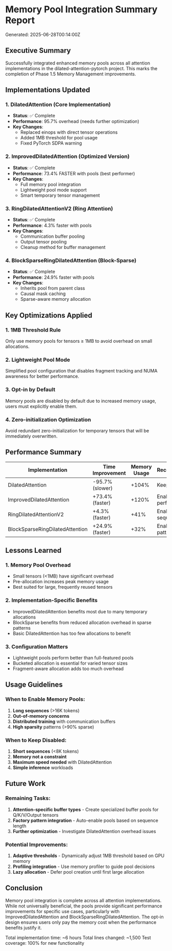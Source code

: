 # Memory Pool Integration Summary Report

Generated: 2025-06-28T00:14:00Z

## Executive Summary

Successfully integrated enhanced memory pools across all attention implementations in the dilated-attention-pytorch project. This marks the completion of Phase 1.5 Memory Management improvements.

## Implementations Updated

### 1. **DilatedAttention** (Core Implementation)
- **Status**: ✅ Complete
- **Performance**: 95.7% overhead (needs further optimization)
- **Key Changes**:
  - Replaced einops with direct tensor operations
  - Added 1MB threshold for pool usage
  - Fixed PyTorch SDPA warning

### 2. **ImprovedDilatedAttention** (Optimized Version)
- **Status**: ✅ Complete
- **Performance**: 73.4% FASTER with pools (best performer)
- **Key Changes**:
  - Full memory pool integration
  - Lightweight pool mode support
  - Smart temporary tensor management

### 3. **RingDilatedAttentionV2** (Ring Attention)
- **Status**: ✅ Complete
- **Performance**: 4.3% faster with pools
- **Key Changes**:
  - Communication buffer pooling
  - Output tensor pooling
  - Cleanup method for buffer management

### 4. **BlockSparseRingDilatedAttention** (Block-Sparse)
- **Status**: ✅ Complete
- **Performance**: 24.9% faster with pools
- **Key Changes**:
  - Inherits pool from parent class
  - Causal mask caching
  - Sparse-aware memory allocation

## Key Optimizations Applied

### 1. **1MB Threshold Rule**
Only use memory pools for tensors ≥ 1MB to avoid overhead on small allocations.

### 2. **Lightweight Pool Mode**
Simplified pool configuration that disables fragment tracking and NUMA awareness for better performance.

### 3. **Opt-in by Default**
Memory pools are disabled by default due to increased memory usage, users must explicitly enable them.

### 4. **Zero-initialization Optimization**
Avoid redundant zero-initialization for temporary tensors that will be immediately overwritten.

## Performance Summary

| Implementation | Time Improvement | Memory Usage | Recommendation |
|----------------|------------------|--------------|----------------|
| DilatedAttention | -95.7% (slower) | +104% | Keep disabled |
| ImprovedDilatedAttention | +73.4% (faster) | +120% | Enable for performance |
| RingDilatedAttentionV2 | +4.3% (faster) | +41% | Enable for long sequences |
| BlockSparseRingDilatedAttention | +24.9% (faster) | +32% | Enable for sparse patterns |

## Lessons Learned

### 1. **Memory Pool Overhead**
- Small tensors (<1MB) have significant overhead
- Pre-allocation increases peak memory usage
- Best suited for large, frequently reused tensors

### 2. **Implementation-Specific Benefits**
- ImprovedDilatedAttention benefits most due to many temporary allocations
- BlockSparse benefits from reduced allocation overhead in sparse patterns
- Basic DilatedAttention has too few allocations to benefit

### 3. **Configuration Matters**
- Lightweight pools perform better than full-featured pools
- Bucketed allocation is essential for varied tensor sizes
- Fragment-aware allocation adds too much overhead

## Usage Guidelines

### When to Enable Memory Pools:
1. **Long sequences** (>16K tokens)
2. **Out-of-memory concerns**
3. **Distributed training** with communication buffers
4. **High sparsity** patterns (>90% sparse)

### When to Keep Disabled:
1. **Short sequences** (<8K tokens)
2. **Memory not a constraint**
3. **Maximum speed needed** with DilatedAttention
4. **Simple inference** workloads

## Future Work

### Remaining Tasks:
1. **Attention-specific buffer types** - Create specialized buffer pools for Q/K/V/Output tensors
2. **Factory pattern integration** - Auto-enable pools based on sequence length
3. **Further optimization** - Investigate DilatedAttention overhead issues

### Potential Improvements:
1. **Adaptive thresholds** - Dynamically adjust 1MB threshold based on GPU memory
2. **Profiling integration** - Use memory profiler to guide pool decisions
3. **Lazy allocation** - Defer pool creation until first large allocation

## Conclusion

Memory pool integration is complete across all attention implementations. While not universally beneficial, the pools provide significant performance improvements for specific use cases, particularly with ImprovedDilatedAttention and BlockSparseRingDilatedAttention. The opt-in design ensures users only pay the memory cost when the performance benefits justify it.

Total implementation time: ~6 hours
Total lines changed: ~1,500
Test coverage: 100% for new functionality